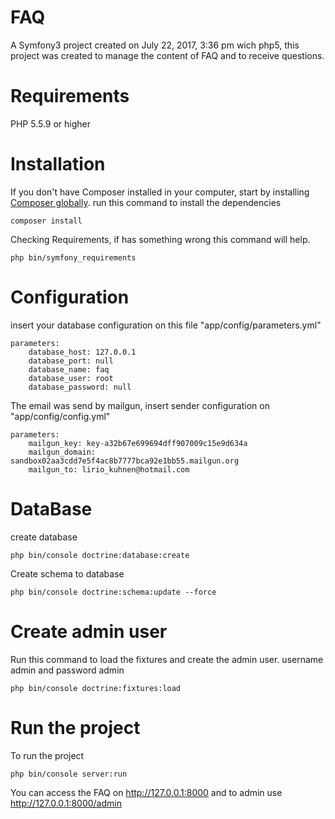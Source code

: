FAQ
===

A Symfony3 project created on July 22, 2017, 3:36 pm wich php5, this project was created to manage the content of FAQ and to receive questions.

# Requirements

PHP 5.5.9 or higher

# Installation

If you don't have Composer installed in your computer, start by installing [Composer globally](https://getcomposer.org/download/). run this command to install the dependencies

```
composer install
```

Checking Requirements, if has something wrong this command will help.

```
php bin/symfony_requirements
```

# Configuration

insert your database configuration on this file "app/config/parameters.yml"

```
parameters:
    database_host: 127.0.0.1
    database_port: null
    database_name: faq
    database_user: root
    database_password: null
```

The email was send by mailgun, insert sender configuration on "app/config/config.yml"

```
parameters:
    mailgun_key: key-a32b67e699694dff907009c15e9d634a
    mailgun_domain: sandbox02aa3cdd7e5f4ac8b7777bca92e1bb55.mailgun.org
    mailgun_to: lirio_kuhnen@hotmail.com
```

# DataBase

create database

```
php bin/console doctrine:database:create
```

Create schema to database

```
php bin/console doctrine:schema:update --force
```

# Create admin user

Run this command to load the fixtures and create the admin user. username admin and password admin

```
php bin/console doctrine:fixtures:load
```

# Run the project

To run the project

```
php bin/console server:run
```

You can access the FAQ on http://127.0.0.1:8000 and to admin use http://127.0.0.1:8000/admin





